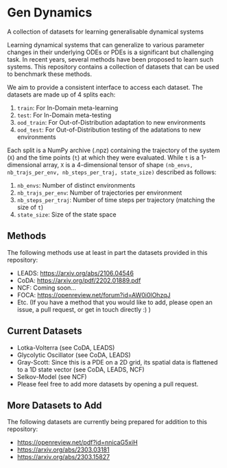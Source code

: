 # Gen Dynamics
A collection of datasets for learning generalisable dynamical systems

Learning dynamical systems that can generalize to various parameter changes in their underlying ODEs or PDEs is a significant but challenging task. In recent years, several methods have been proposed to learn such systems. This repository contains a collection of datasets that can be used to benchmark these methods.

We aim to provide a consistent interface to access each dataset. The datasets are made up of 4 splits each: 
1) `train`: For In-Domain meta-learning
2) `test`: For In-Domain meta-testing
2) `ood_train`: For Out-of-Distribution adaptation to new environments
3) `ood_test`: For Out-of-Distribution testing of the adatations to new environments

Each split is a NumPy archive (.npz) containing the trajectory of the system (`X`) and the time points (`t`) at which they were evaluated. While `t` is a 1-dimensional array, `X` is a 4-dimensional tensor of shape `(nb_envs, nb_trajs_per_env, nb_steps_per_traj, state_size)` described as follows:
1) `nb_envs`: Number of distinct environments
2) `nb_trajs_per_env`: Number of trajectories per environment
3) `nb_steps_per_traj`: Number of time steps per trajectory (matching the size of `t`)
4) `state_size`: Size of the state space


## Methods
The following methods use at least in part the datasets provided in this repository:
- LEADS: https://arxiv.org/abs/2106.04546
- CoDA: https://arxiv.org/pdf/2202.01889.pdf
- NCF: Coming soon...
- FOCA: https://openreview.net/forum?id=AW0i0lOhzqJ
- Etc. (If you have a method that you would like to add, please open an issue, a pull request, or get in touch directly :) )


## Current Datasets
- Lotka-Volterra (see CoDA, LEADS)
- Glycolytic Oscillator (see CoDA, LEADS)
- Gray-Scott: Since this is a PDE on a 2D grid, its spatial data is flattened to a 1D state vector (see CoDA, LEADS, NCF)
- Selkov-Model (see NCF)
- Please feel free to add more datasets by opening a pull request.


## More Datasets to Add
The following datasets are currently being prepared for addition to this repository:
- https://openreview.net/pdf?id=nnicaG5xiH
- https://arxiv.org/abs/2303.03181
- https://arxiv.org/abs/2303.15827
